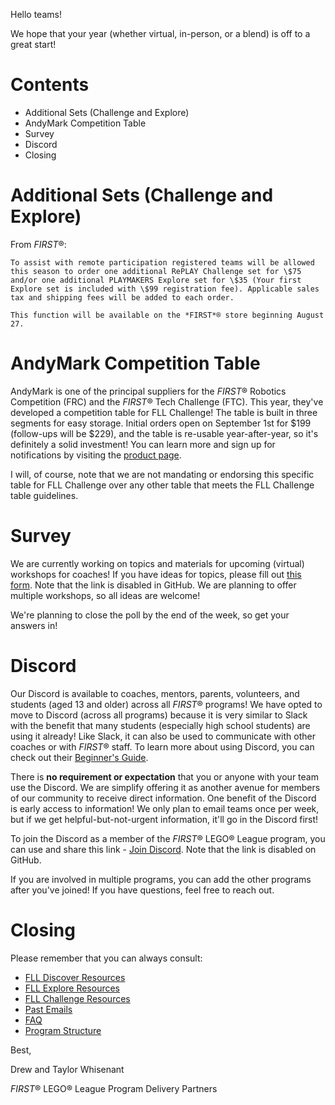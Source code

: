 Hello teams!

We hope that your year (whether virtual, in-person, or a blend) is off to a great start!

# Contents

- Additional Sets (Challenge and Explore)
- AndyMark Competition Table
- Survey
- Discord
- Closing


# Additional Sets (Challenge and Explore)

From *FIRST*®:

    To assist with remote participation registered teams will be allowed this season to order one additional RePLAY Challenge set for \$75 and/or one additional PLAYMAKERS Explore set for \$35 (Your first Explore set is included with \$99 registration fee). Applicable sales tax and shipping fees will be added to each order. 

    This function will be available on the *FIRST*® store beginning August 27. 


# AndyMark Competition Table

AndyMark is one of the principal suppliers for the *FIRST*® Robotics Competition (FRC) and the *FIRST*® Tech Challenge (FTC). This year, they've developed a competition table for FLL Challenge! The table is built in three segments for easy storage. Initial orders open on September 1st for \$199 (follow-ups will be \$229), and the table is re-usable year-after-year, so it's definitely a solid investment! You can learn more and sign up for notifications by visiting the [product page](https://www.andymark.com/products/robot-competition-table).

I will, of course, note that we are not mandating or endorsing this specific table for FLL Challenge over any other table that meets the FLL Challenge table guidelines.


# Survey

We are currently working on topics and materials for upcoming (virtual) workshops for coaches! If you have ideas for topics, please fill out [this form](). Note that the link is disabled in GitHub. We are planning to offer multiple workshops, so all ideas are welcome!

We're planning to close the poll by the end of the week, so get your answers in!


# Discord

Our Discord is available to coaches, mentors, parents, volunteers, and students (aged 13 and older) across all *FIRST*® programs! We have opted to move to Discord (across all programs) because it is very similar to Slack with the benefit that many students (especially high school students) are using it already! Like Slack, it can also be used to communicate with other coaches or with *FIRST*® staff. To learn more about using Discord, you can check out their [Beginner's Guide](https://support.discord.com/hc/en-us/articles/360045138571).

There is **no requirement or expectation** that you or anyone with your team use the Discord. We are simplify offering it as another avenue for members of our community to receive direct information. One benefit of the Discord is early access to information! We only plan to email teams once per week, but if we get helpful-but-not-urgent information, it'll go in the Discord first!
 
To join the Discord as a member of the *FIRST*® LEGO® League program, you can use and share this link - [Join Discord](). Note that the link is disabled on GitHub.
 
If you are involved in multiple programs, you can add the other programs after you've joined! If you have questions, feel free to reach out.


# Closing

Please remember that you can always consult:

- [FLL Discover Resources](https://github.com/drewwhis/alabama-first-lego-league/blob/master/2020-2021/discover)
- [FLL Explore Resources](https://github.com/drewwhis/alabama-first-lego-league/blob/master/2020-2021/explore)
- [FLL Challenge Resources](https://github.com/drewwhis/alabama-first-lego-league/tree/master/2020-2021/challenge)
- [Past Emails](https://github.com/drewwhis/alabama-first-lego-league/tree/master/2020-2021/email-blasts)
- [FAQ](https://github.com/drewwhis/alabama-first-lego-league/wiki/Frequently-Asked-Questions)
- [Program Structure](https://github.com/drewwhis/alabama-first-lego-league/tree/master/2020-2021/program-structure.md)


Best,

Drew and Taylor Whisenant

*FIRST*® LEGO® League Program Delivery Partners